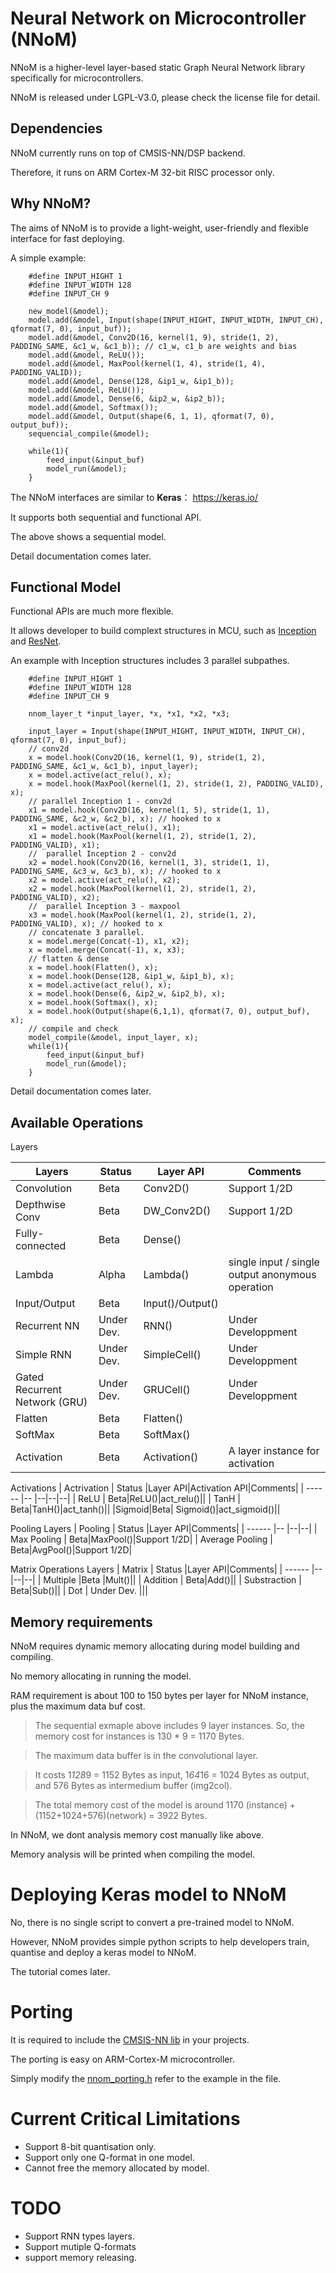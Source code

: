 # Neural Network on Microcontroller (NNoM)
NNoM is a higher-level layer-based static Graph Neural Network library specifically for microcontrollers. 

NNoM is released under LGPL-V3.0, please check the license file for detail. 

## Dependencies
NNoM currently runs on top of CMSIS-NN/DSP backend. 

Therefore, it runs on ARM Cortex-M 32-bit RISC processor only. 

## Why NNoM?
The aims of NNoM is to provide a light-weight, user-friendly and flexible interface for fast deploying.

A simple example:
~~~~
    #define INPUT_HIGHT 1
    #define INPUT_WIDTH 128
    #define INPUT_CH 9
    
	new_model(&model);
	model.add(&model, Input(shape(INPUT_HIGHT, INPUT_WIDTH, INPUT_CH), qformat(7, 0), input_buf));
	model.add(&model, Conv2D(16, kernel(1, 9), stride(1, 2), PADDING_SAME, &c1_w, &c1_b)); // c1_w, c1_b are weights and bias
	model.add(&model, ReLU());
	model.add(&model, MaxPool(kernel(1, 4), stride(1, 4), PADDING_VALID));
	model.add(&model, Dense(128, &ip1_w, &ip1_b));
	model.add(&model, ReLU());
	model.add(&model, Dense(6, &ip2_w, &ip2_b));
	model.add(&model, Softmax());
	model.add(&model, Output(shape(6, 1, 1), qformat(7, 0), output_buf));
	sequencial_compile(&model);
	
    while(1){
        feed_input(&input_buf)
        model_run(&model);
    }
~~~~
The NNoM interfaces are similar to **Keras**： https://keras.io/

It supports both sequential and functional API. 

The above shows a sequential model. 

Detail documentation comes later. 

## Functional Model
Functional APIs are much more flexible. 

It allows developer to build complext structures in MCU, such as [Inception](https://www.cs.unc.edu/~wliu/papers/GoogLeNet.pdf) and [ResNet](https://arxiv.org/abs/1512.03385). 

An example with Inception structures includes 3 parallel subpathes.
~~~~
    #define INPUT_HIGHT 1
    #define INPUT_WIDTH 128
    #define INPUT_CH 9

    nnom_layer_t *input_layer, *x, *x1, *x2, *x3;
    
	input_layer = Input(shape(INPUT_HIGHT, INPUT_WIDTH, INPUT_CH), qformat(7, 0), input_buf);
	// conv2d
	x = model.hook(Conv2D(16, kernel(1, 9), stride(1, 2), PADDING_SAME, &c1_w, &c1_b), input_layer);
	x = model.active(act_relu(), x);
	x = model.hook(MaxPool(kernel(1, 2), stride(1, 2), PADDING_VALID), x);
	// parallel Inception 1 - conv2d 
	x1 = model.hook(Conv2D(16, kernel(1, 5), stride(1, 1), PADDING_SAME, &c2_w, &c2_b), x); // hooked to x
	x1 = model.active(act_relu(), x1);
	x1 = model.hook(MaxPool(kernel(1, 2), stride(1, 2), PADDING_VALID), x1);
	//  parallel Inception 2 - conv2d 
	x2 = model.hook(Conv2D(16, kernel(1, 3), stride(1, 1), PADDING_SAME, &c3_w, &c3_b), x); // hooked to x
	x2 = model.active(act_relu(), x2);
	x2 = model.hook(MaxPool(kernel(1, 2), stride(1, 2), PADDING_VALID), x2);
	//  parallel Inception 3 - maxpool 
	x3 = model.hook(MaxPool(kernel(1, 2), stride(1, 2), PADDING_VALID), x); // hooked to x
	// concatenate 3 parallel. 
	x = model.merge(Concat(-1), x1, x2); 
	x = model.merge(Concat(-1), x, x3);
	// flatten & dense
	x = model.hook(Flatten(), x);
	x = model.hook(Dense(128, &ip1_w, &ip1_b), x);
	x = model.active(act_relu(), x);
	x = model.hook(Dense(6, &ip2_w, &ip2_b), x);
	x = model.hook(Softmax(), x);
	x = model.hook(Output(shape(6,1,1), qformat(7, 0), output_buf), x);
	// compile and check
	model_compile(&model, input_layer, x);
    while(1){
        feed_input(&input_buf)
        model_run(&model);
    }
~~~~
Detail documentation comes later. 
## Available Operations

Layers

| Layers | Status |Layer API|Comments|
| ------ |-- |--|--|
| Convolution  | Beta|Conv2D()|Support 1/2D|
| Depthwise Conv | Beta|DW_Conv2D()|Support 1/2D|
| Fully-connected | Beta| Dense()| |
| Lambda |Alpha| Lambda() |single input / single output anonymous operation| 
| Input/Output |Beta | Input()/Output()| |
| Recurrent NN | Under Dev.| RNN()| Under Developpment |
| Simple RNN | Under Dev. | SimpleCell()| Under Developpment |
| Gated Recurrent Network (GRU)| Under Dev. | GRUCell()| Under Developpment |
| Flatten|Beta | Flatten()| |
| SoftMax|Beta | SoftMax()| |
| Activation|Beta| Activation()|A layer instance for activation|

Activations
| Actrivation | Status |Layer API|Activation API|Comments|
| ------ |-- |--|--|--|
| ReLU  | Beta|ReLU()|act_relu()||
| TanH | Beta|TanH()|act_tanh()||
|Sigmoid|Beta| Sigmoid()|act_sigmoid()||

Pooling Layers
| Pooling | Status |Layer API|Comments|
| ------ |-- |--|--|
| Max Pooling  | Beta|MaxPool()|Support 1/2D|
| Average Pooling | Beta|AvgPool()|Support 1/2D|

Matrix Operations Layers
| Matrix | Status |Layer API|Comments|
| ------ |-- |--|--|
| Multiple  |Beta |Mult()||
| Addition  | Beta|Add()||
| Substraction  | Beta|Sub()||
| Dot  | Under Dev. |||

## Memory requirements
NNoM requires dynamic memory allocating during model building and compiling. 

No memory allocating in running the model. 

RAM requirement is about 100 to 150 bytes per layer for NNoM instance, plus the maximum data buf cost.

>The sequential exmaple above includes 9 layer instances. So, the memory cost for instances is 130 * 9 = 1170 Bytes.

>The maximum data buffer is in the convolutional layer.

>It costs 1*128*9 = 1152 Bytes as input, 1*64*16 = 1024 Bytes as output, and 576 Bytes as intermedium buffer (img2col). 

>The total memory cost of the model is around 1170 (instance) + (1152+1024+576)(network) = 3922 Bytes. 

In NNoM, we dont analysis memory cost manually like above. 

Memory analysis will be printed when compiling the model.  

# Deploying Keras model to NNoM
No, there is no single script to convert a pre-trained model to NNoM.

However, NNoM provides simple python scripts to help developers train, quantise and deploy a keras model to NNoM.

The tutorial comes later. 

# Porting
It is required to include the [CMSIS-NN lib](https://github.com/ARM-software/CMSIS_5/tree/develop/CMSIS/NN) in your projects.

The porting is easy on ARM-Cortex-M microcontroller. 

Simply modify the [nnom_porting.h](https://github.com/majianjia/nnom/blob/master/porting/nnom_porting.h) refer to the example in the file. 

# Current Critical Limitations 
- Support 8-bit quantisation only. 
- Support only one Q-format in one model.
- Cannot free the memory allocated by model. 

# TODO 
- Support RNN types layers.
- Support mutiple Q-formats
- support memory releasing. 






